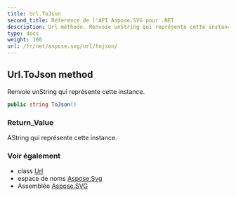 ```yaml
---
title: Url.ToJson
second_title: Référence de l'API Aspose.SVG pour .NET
description: Url méthode. Renvoie unString qui représente cette instance.
type: docs
weight: 160
url: /fr/net/aspose.svg/url/tojson/
---
```

## Url.ToJson method

Renvoie unString qui représente cette instance.

```csharp
public string ToJson()
```

### Return_Value

AString qui représente cette instance.

### Voir également

* class [Url](../)
* espace de noms [Aspose.Svg](../../url/)
* Assemblée [Aspose.SVG](../../../)


